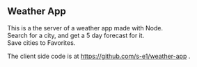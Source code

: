 ## Weather App

This is a the server of a weather app made with Node. \
Search for a city, and get a 5 day forecast for it.\
Save cities to Favorites.

The client side code is at https://github.com/s-e1/weather-app .
